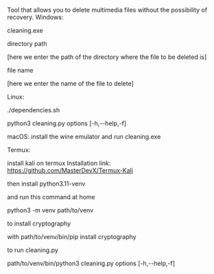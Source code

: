 Tool that allows you to delete multimedia files without the possibility of recovery.
Windows: 

cleaning.exe

directory path 

[here we enter the path of the directory where the file to be deleted is] 

file name 

[here we enter the name of the file to delete]


Linux: 

./dependencies.sh

python3 cleaning.py options [-h,--help,-f]

macOS:
     install the 
    wine emulator and 
    run 
    cleaning.exe

Termux:

  install kali on 
  termux
  Installation link: https://github.com/MasterDevX/Termux-Kali

then install 
python3.11-venv 

and run this command at home

python3 -m venv path/to/venv

to install cryptography

with path/to/venv/bin/pip install cryptography

to run cleaning.py

path/to/venv/bin/python3 cleaning.py options [-h,--help,-f]
